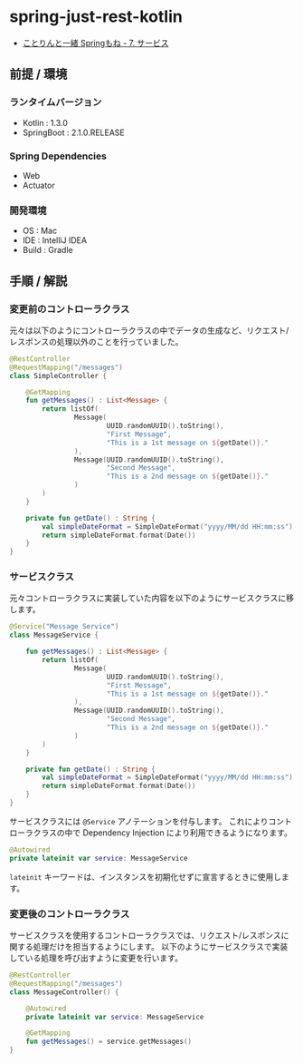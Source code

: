 # spring-just-rest-kotlin

- [ことりんと一緒 Springもね - 7. サービス](https://qiita.com/shinyay/items/8f54c2177193b978fba2)

## 前提 / 環境
### ランタイムバージョン
- Kotlin : 1.3.0
- SpringBoot : 2.1.0.RELEASE

### Spring Dependencies
- Web
- Actuator

### 開発環境
- OS : Mac
- IDE : IntelliJ IDEA
- Build : Gradle

## 手順 / 解説

### 変更前のコントローラクラス

元々は以下のようにコントローラクラスの中でデータの生成など、リクエスト/レスポンスの処理以外のことを行っていました。

```kotlin
@RestController
@RequestMapping("/messages")
class SimpleController {

    @GetMapping
    fun getMessages() : List<Message> {
        return listOf(
                Message(
                        UUID.randomUUID().toString(),
                        "First Message",
                        "This is a 1st message on ${getDate()}."
                ),
                Message(UUID.randomUUID().toString(),
                        "Second Message",
                        "This is a 2nd message on ${getDate()}."
                )
        )
    }

    private fun getDate() : String {
        val simpleDateFormat = SimpleDateFormat("yyyy/MM/dd HH:mm:ss")
        return simpleDateFormat.format(Date())
    }
}
```

### サービスクラス
元々コントローラクラスに実装していた内容を以下のようにサービスクラスに移します。

```kotlin
@Service("Message Service")
class MessageService {

    fun getMessages() : List<Message> {
        return listOf(
                Message(
                        UUID.randomUUID().toString(),
                        "First Message",
                        "This is a 1st message on ${getDate()}."
                ),
                Message(UUID.randomUUID().toString(),
                        "Second Message",
                        "This is a 2nd message on ${getDate()}."
                )
        )
    }

    private fun getDate() : String {
        val simpleDateFormat = SimpleDateFormat("yyyy/MM/dd HH:mm:ss")
        return simpleDateFormat.format(Date())
    }
}
```

サービスクラスには `@Service` アノテーションを付与します。
これによりコントローラクラスの中で Dependency Injection により利用できるようになります。

```kotlin
@Autowired
private lateinit var service: MessageService
```

`lateinit` キーワードは、インスタンスを初期化せずに宣言するときに使用します。

### 変更後のコントローラクラス
サービスクラスを使用するコントローラクラスでは、リクエスト/レスポンスに関する処理だけを担当するようにします。
以下のようにサービスクラスで実装している処理を呼び出すように変更を行います。

```kotlin
@RestController
@RequestMapping("/messages")
class MessageController() {

    @Autowired
    private lateinit var service: MessageService

    @GetMapping
    fun getMessages() = service.getMessages()
}
```

